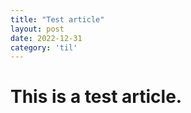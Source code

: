```yaml
---
title: "Test article"
layout: post
date: 2022-12-31
category: 'til'
---
```


# This is a test article.
